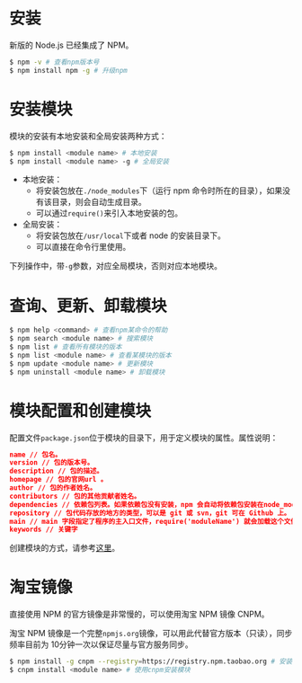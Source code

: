 # 安装

新版的 Node.js 已经集成了 NPM。

```bash
$ npm -v # 查看npm版本号
$ npm install npm -g # 升级npm
```

# 安装模块

模块的安装有本地安装和全局安装两种方式：
```bash
$ npm install <module name> # 本地安装
$ npm install <module name> -g # 全局安装
```

+ 本地安装：
  + 将安装包放在`./node_modules`下（运行 npm 命令时所在的目录），如果没有该目录，则会自动生成目录。
  + 可以通过`require()`来引入本地安装的包。 
+ 全局安装：
  + 将安装包放在`/usr/local`下或者 node 的安装目录下。
  + 可以直接在命令行里使用。

下列操作中，带`-g`参数，对应全局模块，否则对应本地模块。


# 查询、更新、卸载模块

```bash
$ npm help <command> # 查看npm某命令的帮助
$ npm search <module name> # 搜索模块
$ npm list # 查看所有模块的版本
$ npm list <module name> # 查看某模块的版本
$ npm update <module name> # 更新模块
$ npm uninstall <module name> # 卸载模块
```

# 模块配置和创建模块

配置文件`package.json`位于模块的目录下，用于定义模块的属性。属性说明：
```json
name // 包名。
version // 包的版本号。
description // 包的描述。
homepage // 包的官网url 。
author // 包的作者姓名。
contributors // 包的其他贡献者姓名。
dependencies // 依赖包列表。如果依赖包没有安装，npm 会自动将依赖包安装在node_module 目录下。
repository // 包代码存放的地方的类型，可以是 git 或 svn，git 可在 Github 上。
main // main 字段指定了程序的主入口文件，require('moduleName') 就会加载这个文件。这个字段的默认值是模块根目录下面的 index.js。
keywords // 关键字
```

创建模块的方式，请参考[这里](http://www.runoob.com/nodejs/nodejs-npm.html)。

# 淘宝镜像

直接使用 NPM 的官方镜像是非常慢的，可以使用淘宝 NPM 镜像 CNPM。

淘宝 NPM 镜像是一个完整`npmjs.org`镜像，可以用此代替官方版本（只读），同步频率目前为 10分钟一次以保证尽量与官方服务同步。

```bash
$ npm install -g cnpm --registry=https://registry.npm.taobao.org # 安装 cnpm
$ cnpm install <module name> # 使用cnpm安装模块
```